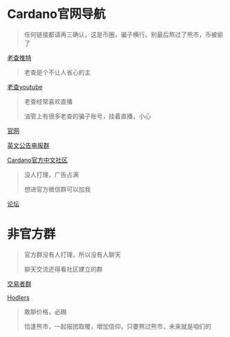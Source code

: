# Cardano官网导航
> 任何链接都请再三确认，这是币圈，骗子横行。别最后熬过了熊市，币被偷了

[老查推特](https://twitter.com/IOHK_Charles)
> 老查是个不让人省心的主

[老查youtube](https://www.youtube.com/c/charleshoskinsoncrypto)
> 老查经常喜欢直播
> 
> 油管上有很多老查的骗子账号，挂着直播，小心

[官网](https://cardano.org/)

[英文公告电报群](https://t.me/CardanoAnnouncements)

[Cardano官方中文社区](https://t.me/CardanoChinaOfficial)
> 没人打理，广告占满
> 
> 想进官方微信群可以加我

[论坛](https://forum.cardano.org/)

[]()

[]()

[]()


# 非官方群
> 官方群没有人打理，所以没有人聊天
> 
> 聊天交流还得看社区建立的群

[交易者群](https://t.me/CardanoTraders)

[Hodlers](https://t.me/CardanoHodlers)
> 敢聊价格，必踢
>
> 恰逢熊市，一起报团取暖，增加信仰，只要熬过熊市，未来就是咱们的


[]()

[]()

[]()

[]()









